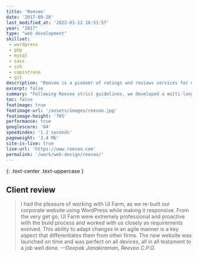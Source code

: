 ```yaml
---
title: 'Reevoo'
date: '2017-09-26'
last_modified_at: '2022-01-12 16:51:57'
year: "2017"
type: "web development"
skillset: 
 - wordpress
 - php
 - mysql
 - sass
 - ssh
 - capistrano
 - git
description: "Reevoo is a pioneer of ratings and reviews services for multichannel brands and retailers. Built with WordPress using custom plug-ins, integrated with Salesforce, deployed with Capistrano."
excerpt: false
summary: "Following Reevoo strict guidelines, we developed a multi-language <strong>bespoke WordPress corporate website which included a live demo application</strong>. It shown potential clients how user generated content such as reviews, ratings and conversation could be delivered and embedded on their web products. The website featured <strong>integrations with Salesforce</strong> for lead generation and LinkedIn for authentication. Despite an heavy usage of images and videos, we managed to achieve a good performance."
toc: false
featimage: true
featimage-url: '/assets/images/reevoo.jpg'
featimage-height: '765'
performance: true
googlescore: '84'
speedindex: '1.2 seconds'
pageweight: '3.4 Mb'
site-is-live: true
live-url: 'https://www.reevoo.com'
permalink: '/work/web-design/reevoo/'
---
```

{: .text-center .text-uppercase }
## Client review

> I had the pleasure of working with UI Farm, as we re-built our corporate website using WordPress while making it responsive. From the very get go, UI Farm were extremely professional and proactive with the build process and worked with us closely as requirements evolved. This ability to adapt changes in an agile manner is a key aspect that differentiates them from other firms. The new website was launched on time and was perfect on all devices, all in all testament to a job well done.
> <cite>—Deepak Janakiraman, Reevoo C.P.O.</cite>